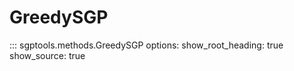 # GreedySGP

::: sgptools.methods.GreedySGP
    options:
      show_root_heading: true
      show_source: true